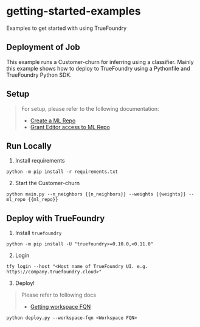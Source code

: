 # getting-started-examples
Examples to get started with using TrueFoundry

Deployment of Job
---
This example runs a Customer-churn for inferring using a classifier.
Mainly this example shows how to deploy to TrueFoundry using a Pythonfile and TrueFoundry Python SDK.

## Setup

> For setup, please refer to the following documentation:
> - [Create a ML Repo ](https://docs.truefoundry.com/docs/key-concepts#creating-an-ml-repo)
> - [Grant Editor access to ML Repo](https://docs.truefoundry.com/docs/key-concepts#grant-access-of-ml-repo-to-workspace)

## Run Locally

1. Install requirements

```shell
python -m pip install -r requirements.txt
```

2. Start the Customer-churn

```shell
python main.py --n_neighbors {{n_neighbors}} --weights {{weights}} --ml_repo {{ml_repo}}
```

## Deploy with TrueFoundry

1. Install `truefoundry`

```shell
python -m pip install -U "truefoundry>=0.10.0,<0.11.0"
```

2. Login

```shell
tfy login --host "<Host name of TrueFoundry UI. e.g. https://company.truefoundry.cloud>"
```

3. Deploy!

> Please refer to following docs
> - [Getting workspace FQN](https://docs.truefoundry.com/docs/key-concepts#get-workspace-fqn)

```shell
python deploy.py --workspace-fqn <Workspace FQN>
```
